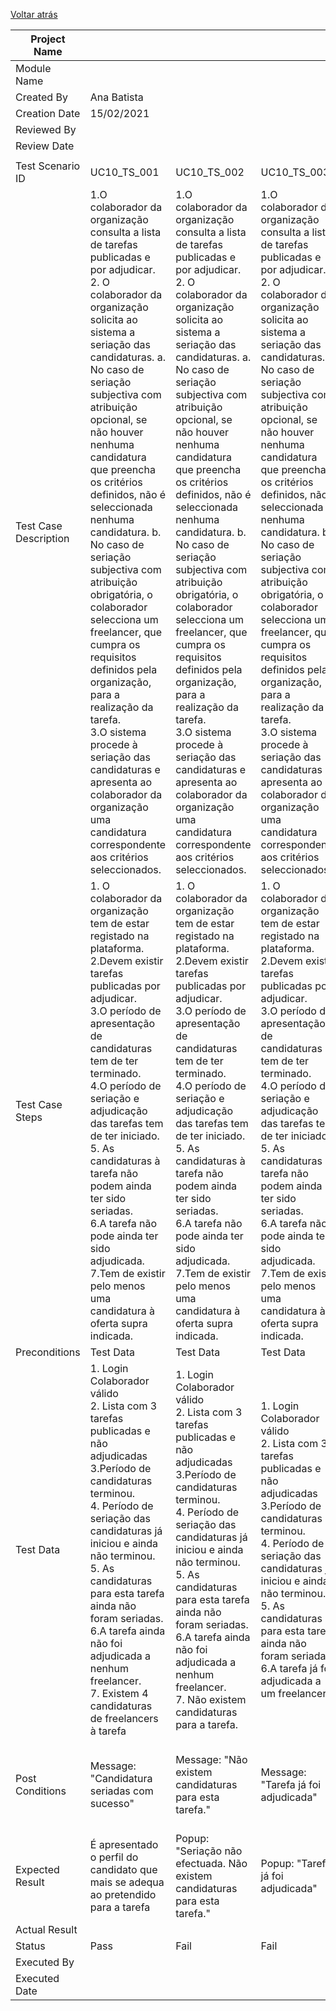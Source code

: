 [Voltar atrás](UC10_Seriação_(Não_Automática)_de_Candidaturas.md)

| Project Name          |                                                                                                                                                                                                                                                                                                                                                                                                                                                                                                                                                                                                                                                                                                        |                                                                                                                                                                                                                                                                                                                                                                                                                                                                                                                                                                                                                                                                                                        |                                                                                                                                                                                                                                                                                                                                                                                                                                                                                                                                                                                                                                                                                                        |                                                                                                                                                                                                                                                                                                                                                                                                                                                                                                                                                                                                                                                                                                        |                                                                                                                                                                                                                                                                                                                                                                                                                                                                                                                                                                                                                                                                                                        |                                                                                                                                                                                                                                                                                                                                                                                                                                                                                                                                                                                                                                                                                                        |                                                                                                                                                                                                                                                                                                                                                                                                                                                                                                                                                                                                                                                                                                        |                                                                                                                                                                                                                                                                                                                                                                                                                                                                                                                                                                                                                                                                                                        |                                                                                                                                                                                                                                                                                                                                                                                                                                                                                                                                                                                                                                                                                                        |                                                                                                                                                                                                                                                                                                                                                                                                                                                                                                                                                                                                                                                                                                        |
| --------------------- | ------------------------------------------------------------------------------------------------------------------------------------------------------------------------------------------------------------------------------------------------------------------------------------------------------------------------------------------------------------------------------------------------------------------------------------------------------------------------------------------------------------------------------------------------------------------------------------------------------------------------------------------------------------------------------------------------------ | ------------------------------------------------------------------------------------------------------------------------------------------------------------------------------------------------------------------------------------------------------------------------------------------------------------------------------------------------------------------------------------------------------------------------------------------------------------------------------------------------------------------------------------------------------------------------------------------------------------------------------------------------------------------------------------------------------ | ------------------------------------------------------------------------------------------------------------------------------------------------------------------------------------------------------------------------------------------------------------------------------------------------------------------------------------------------------------------------------------------------------------------------------------------------------------------------------------------------------------------------------------------------------------------------------------------------------------------------------------------------------------------------------------------------------ | ------------------------------------------------------------------------------------------------------------------------------------------------------------------------------------------------------------------------------------------------------------------------------------------------------------------------------------------------------------------------------------------------------------------------------------------------------------------------------------------------------------------------------------------------------------------------------------------------------------------------------------------------------------------------------------------------------ | ------------------------------------------------------------------------------------------------------------------------------------------------------------------------------------------------------------------------------------------------------------------------------------------------------------------------------------------------------------------------------------------------------------------------------------------------------------------------------------------------------------------------------------------------------------------------------------------------------------------------------------------------------------------------------------------------------ | ------------------------------------------------------------------------------------------------------------------------------------------------------------------------------------------------------------------------------------------------------------------------------------------------------------------------------------------------------------------------------------------------------------------------------------------------------------------------------------------------------------------------------------------------------------------------------------------------------------------------------------------------------------------------------------------------------ | ------------------------------------------------------------------------------------------------------------------------------------------------------------------------------------------------------------------------------------------------------------------------------------------------------------------------------------------------------------------------------------------------------------------------------------------------------------------------------------------------------------------------------------------------------------------------------------------------------------------------------------------------------------------------------------------------------ | ------------------------------------------------------------------------------------------------------------------------------------------------------------------------------------------------------------------------------------------------------------------------------------------------------------------------------------------------------------------------------------------------------------------------------------------------------------------------------------------------------------------------------------------------------------------------------------------------------------------------------------------------------------------------------------------------------ | ------------------------------------------------------------------------------------------------------------------------------------------------------------------------------------------------------------------------------------------------------------------------------------------------------------------------------------------------------------------------------------------------------------------------------------------------------------------------------------------------------------------------------------------------------------------------------------------------------------------------------------------------------------------------------------------------------ | ------------------------------------------------------------------------------------------------------------------------------------------------------------------------------------------------------------------------------------------------------------------------------------------------------------------------------------------------------------------------------------------------------------------------------------------------------------------------------------------------------------------------------------------------------------------------------------------------------------------------------------------------------------------------------------------------------ |
| Module Name           |                                                                                                                                                                                                                                                                                                                                                                                                                                                                                                                                                                                                                                                                                                        |                                                                                                                                                                                                                                                                                                                                                                                                                                                                                                                                                                                                                                                                                                        |                                                                                                                                                                                                                                                                                                                                                                                                                                                                                                                                                                                                                                                                                                        |                                                                                                                                                                                                                                                                                                                                                                                                                                                                                                                                                                                                                                                                                                        |                                                                                                                                                                                                                                                                                                                                                                                                                                                                                                                                                                                                                                                                                                        |                                                                                                                                                                                                                                                                                                                                                                                                                                                                                                                                                                                                                                                                                                        |                                                                                                                                                                                                                                                                                                                                                                                                                                                                                                                                                                                                                                                                                                        |                                                                                                                                                                                                                                                                                                                                                                                                                                                                                                                                                                                                                                                                                                        |                                                                                                                                                                                                                                                                                                                                                                                                                                                                                                                                                                                                                                                                                                        |                                                                                                                                                                                                                                                                                                                                                                                                                                                                                                                                                                                                                                                                                                        |
| Created By            | Ana Batista                                                                                                                                                                                                                                                                                                                                                                                                                                                                                                                                                                                                                                                                                            |                                                                                                                                                                                                                                                                                                                                                                                                                                                                                                                                                                                                                                                                                                        |                                                                                                                                                                                                                                                                                                                                                                                                                                                                                                                                                                                                                                                                                                        |                                                                                                                                                                                                                                                                                                                                                                                                                                                                                                                                                                                                                                                                                                        |                                                                                                                                                                                                                                                                                                                                                                                                                                                                                                                                                                                                                                                                                                        |                                                                                                                                                                                                                                                                                                                                                                                                                                                                                                                                                                                                                                                                                                        |                                                                                                                                                                                                                                                                                                                                                                                                                                                                                                                                                                                                                                                                                                        |                                                                                                                                                                                                                                                                                                                                                                                                                                                                                                                                                                                                                                                                                                        |                                                                                                                                                                                                                                                                                                                                                                                                                                                                                                                                                                                                                                                                                                        |                                                                                                                                                                                                                                                                                                                                                                                                                                                                                                                                                                                                                                                                                                        |
| Creation Date         | 15/02/2021                                                                                                                                                                                                                                                                                                                                                                                                                                                                                                                                                                                                                                                                                             |                                                                                                                                                                                                                                                                                                                                                                                                                                                                                                                                                                                                                                                                                                        |                                                                                                                                                                                                                                                                                                                                                                                                                                                                                                                                                                                                                                                                                                        |                                                                                                                                                                                                                                                                                                                                                                                                                                                                                                                                                                                                                                                                                                        |                                                                                                                                                                                                                                                                                                                                                                                                                                                                                                                                                                                                                                                                                                        |                                                                                                                                                                                                                                                                                                                                                                                                                                                                                                                                                                                                                                                                                                        |                                                                                                                                                                                                                                                                                                                                                                                                                                                                                                                                                                                                                                                                                                        |                                                                                                                                                                                                                                                                                                                                                                                                                                                                                                                                                                                                                                                                                                        |                                                                                                                                                                                                                                                                                                                                                                                                                                                                                                                                                                                                                                                                                                        |                                                                                                                                                                                                                                                                                                                                                                                                                                                                                                                                                                                                                                                                                                        |
| Reviewed By           |                                                                                                                                                                                                                                                                                                                                                                                                                                                                                                                                                                                                                                                                                                        |                                                                                                                                                                                                                                                                                                                                                                                                                                                                                                                                                                                                                                                                                                        |                                                                                                                                                                                                                                                                                                                                                                                                                                                                                                                                                                                                                                                                                                        |                                                                                                                                                                                                                                                                                                                                                                                                                                                                                                                                                                                                                                                                                                        |                                                                                                                                                                                                                                                                                                                                                                                                                                                                                                                                                                                                                                                                                                        |                                                                                                                                                                                                                                                                                                                                                                                                                                                                                                                                                                                                                                                                                                        |                                                                                                                                                                                                                                                                                                                                                                                                                                                                                                                                                                                                                                                                                                        |                                                                                                                                                                                                                                                                                                                                                                                                                                                                                                                                                                                                                                                                                                        |                                                                                                                                                                                                                                                                                                                                                                                                                                                                                                                                                                                                                                                                                                        |                                                                                                                                                                                                                                                                                                                                                                                                                                                                                                                                                                                                                                                                                                        |
| Review Date           |                                                                                                                                                                                                                                                                                                                                                                                                                                                                                                                                                                                                                                                                                                        |                                                                                                                                                                                                                                                                                                                                                                                                                                                                                                                                                                                                                                                                                                        |                                                                                                                                                                                                                                                                                                                                                                                                                                                                                                                                                                                                                                                                                                        |                                                                                                                                                                                                                                                                                                                                                                                                                                                                                                                                                                                                                                                                                                        |                                                                                                                                                                                                                                                                                                                                                                                                                                                                                                                                                                                                                                                                                                        |                                                                                                                                                                                                                                                                                                                                                                                                                                                                                                                                                                                                                                                                                                        |                                                                                                                                                                                                                                                                                                                                                                                                                                                                                                                                                                                                                                                                                                        |                                                                                                                                                                                                                                                                                                                                                                                                                                                                                                                                                                                                                                                                                                        |                                                                                                                                                                                                                                                                                                                                                                                                                                                                                                                                                                                                                                                                                                        |                                                                                                                                                                                                                                                                                                                                                                                                                                                                                                                                                                                                                                                                                                        |
|                       |                                                                                                                                                                                                                                                                                                                                                                                                                                                                                                                                                                                                                                                                                                        |                                                                                                                                                                                                                                                                                                                                                                                                                                                                                                                                                                                                                                                                                                        |                                                                                                                                                                                                                                                                                                                                                                                                                                                                                                                                                                                                                                                                                                        |                                                                                                                                                                                                                                                                                                                                                                                                                                                                                                                                                                                                                                                                                                        |                                                                                                                                                                                                                                                                                                                                                                                                                                                                                                                                                                                                                                                                                                        |                                                                                                                                                                                                                                                                                                                                                                                                                                                                                                                                                                                                                                                                                                        |                                                                                                                                                                                                                                                                                                                                                                                                                                                                                                                                                                                                                                                                                                        |                                                                                                                                                                                                                                                                                                                                                                                                                                                                                                                                                                                                                                                                                                        |                                                                                                                                                                                                                                                                                                                                                                                                                                                                                                                                                                                                                                                                                                        |                                                                                                                                                                                                                                                                                                                                                                                                                                                                                                                                                                                                                                                                                                        |
| Test Scenario ID      | UC10\_TS\_001                                                                                                                                                                                                                                                                                                                                                                                                                                                                                                                                                                                                                                                                                          | UC10\_TS\_002                                                                                                                                                                                                                                                                                                                                                                                                                                                                                                                                                                                                                                                                                          | UC10\_TS\_003                                                                                                                                                                                                                                                                                                                                                                                                                                                                                                                                                                                                                                                                                          | UC10\_TS\_004                                                                                                                                                                                                                                                                                                                                                                                                                                                                                                                                                                                                                                                                                          | UC10\_TS\_005                                                                                                                                                                                                                                                                                                                                                                                                                                                                                                                                                                                                                                                                                          | UC10\_TS\_006                                                                                                                                                                                                                                                                                                                                                                                                                                                                                                                                                                                                                                                                                          | UC10\_TS\_007                                                                                                                                                                                                                                                                                                                                                                                                                                                                                                                                                                                                                                                                                          | UC10\_TS\_008                                                                                                                                                                                                                                                                                                                                                                                                                                                                                                                                                                                                                                                                                          | UC10\_TS\_009                                                                                                                                                                                                                                                                                                                                                                                                                                                                                                                                                                                                                                                                                          | UC10\_TS\_010                                                                                                                                                                                                                                                                                                                                                                                                                                                                                                                                                                                                                                                                                          |
| Test Case Description | 1.O colaborador da organização consulta a lista de tarefas publicadas e por adjudicar.<br>2\. O colaborador da organização solicita ao sistema a seriação das candidaturas. a. No caso de seriação subjectiva com atribuição opcional, se não houver nenhuma candidatura que preencha os critérios definidos, não é seleccionada nenhuma candidatura. b. No caso de seriação subjectiva com atribuição obrigatória, o colaborador selecciona um freelancer, que cumpra os requisitos definidos pela organização, para a realização da tarefa.<br>3.O sistema procede à seriação das candidaturas e apresenta ao colaborador da organização uma candidatura correspondente aos critérios seleccionados. | 1.O colaborador da organização consulta a lista de tarefas publicadas e por adjudicar.<br>2\. O colaborador da organização solicita ao sistema a seriação das candidaturas. a. No caso de seriação subjectiva com atribuição opcional, se não houver nenhuma candidatura que preencha os critérios definidos, não é seleccionada nenhuma candidatura. b. No caso de seriação subjectiva com atribuição obrigatória, o colaborador selecciona um freelancer, que cumpra os requisitos definidos pela organização, para a realização da tarefa.<br>3.O sistema procede à seriação das candidaturas e apresenta ao colaborador da organização uma candidatura correspondente aos critérios seleccionados. | 1.O colaborador da organização consulta a lista de tarefas publicadas e por adjudicar.<br>2\. O colaborador da organização solicita ao sistema a seriação das candidaturas. a. No caso de seriação subjectiva com atribuição opcional, se não houver nenhuma candidatura que preencha os critérios definidos, não é seleccionada nenhuma candidatura. b. No caso de seriação subjectiva com atribuição obrigatória, o colaborador selecciona um freelancer, que cumpra os requisitos definidos pela organização, para a realização da tarefa.<br>3.O sistema procede à seriação das candidaturas e apresenta ao colaborador da organização uma candidatura correspondente aos critérios seleccionados. | 1.O colaborador da organização consulta a lista de tarefas publicadas e por adjudicar.<br>2\. O colaborador da organização solicita ao sistema a seriação das candidaturas. a. No caso de seriação subjectiva com atribuição opcional, se não houver nenhuma candidatura que preencha os critérios definidos, não é seleccionada nenhuma candidatura. b. No caso de seriação subjectiva com atribuição obrigatória, o colaborador selecciona um freelancer, que cumpra os requisitos definidos pela organização, para a realização da tarefa.<br>3.O sistema procede à seriação das candidaturas e apresenta ao colaborador da organização uma candidatura correspondente aos critérios seleccionados. | 1.O colaborador da organização consulta a lista de tarefas publicadas e por adjudicar.<br>2\. O colaborador da organização solicita ao sistema a seriação das candidaturas. a. No caso de seriação subjectiva com atribuição opcional, se não houver nenhuma candidatura que preencha os critérios definidos, não é seleccionada nenhuma candidatura. b. No caso de seriação subjectiva com atribuição obrigatória, o colaborador selecciona um freelancer, que cumpra os requisitos definidos pela organização, para a realização da tarefa.<br>3.O sistema procede à seriação das candidaturas e apresenta ao colaborador da organização uma candidatura correspondente aos critérios seleccionados. | 1.O colaborador da organização consulta a lista de tarefas publicadas e por adjudicar.<br>2\. O colaborador da organização solicita ao sistema a seriação das candidaturas. a. No caso de seriação subjectiva com atribuição opcional, se não houver nenhuma candidatura que preencha os critérios definidos, não é seleccionada nenhuma candidatura. b. No caso de seriação subjectiva com atribuição obrigatória, o colaborador selecciona um freelancer, que cumpra os requisitos definidos pela organização, para a realização da tarefa.<br>3.O sistema procede à seriação das candidaturas e apresenta ao colaborador da organização uma candidatura correspondente aos critérios seleccionados. | 1.O colaborador da organização consulta a lista de tarefas publicadas e por adjudicar.<br>2\. O colaborador da organização solicita ao sistema a seriação das candidaturas. a. No caso de seriação subjectiva com atribuição opcional, se não houver nenhuma candidatura que preencha os critérios definidos, não é seleccionada nenhuma candidatura. b. No caso de seriação subjectiva com atribuição obrigatória, o colaborador selecciona um freelancer, que cumpra os requisitos definidos pela organização, para a realização da tarefa.<br>3.O sistema procede à seriação das candidaturas e apresenta ao colaborador da organização uma candidatura correspondente aos critérios seleccionados. | 1.O colaborador da organização consulta a lista de tarefas publicadas e por adjudicar.<br>2\. O colaborador da organização solicita ao sistema a seriação das candidaturas. a. No caso de seriação subjectiva com atribuição opcional, se não houver nenhuma candidatura que preencha os critérios definidos, não é seleccionada nenhuma candidatura. b. No caso de seriação subjectiva com atribuição obrigatória, o colaborador selecciona um freelancer, que cumpra os requisitos definidos pela organização, para a realização da tarefa.<br>3.O sistema procede à seriação das candidaturas e apresenta ao colaborador da organização uma candidatura correspondente aos critérios seleccionados. | 1.O colaborador da organização consulta a lista de tarefas publicadas e por adjudicar.<br>2\. O colaborador da organização solicita ao sistema a seriação das candidaturas. a. No caso de seriação subjectiva com atribuição opcional, se não houver nenhuma candidatura que preencha os critérios definidos, não é seleccionada nenhuma candidatura. b. No caso de seriação subjectiva com atribuição obrigatória, o colaborador selecciona um freelancer, que cumpra os requisitos definidos pela organização, para a realização da tarefa.<br>3.O sistema procede à seriação das candidaturas e apresenta ao colaborador da organização uma candidatura correspondente aos critérios seleccionados. | 1.O colaborador da organização consulta a lista de tarefas publicadas e por adjudicar.<br>2\. O colaborador da organização solicita ao sistema a seriação das candidaturas. a. No caso de seriação subjectiva com atribuição opcional, se não houver nenhuma candidatura que preencha os critérios definidos, não é seleccionada nenhuma candidatura. b. No caso de seriação subjectiva com atribuição obrigatória, o colaborador selecciona um freelancer, que cumpra os requisitos definidos pela organização, para a realização da tarefa.<br>3.O sistema procede à seriação das candidaturas e apresenta ao colaborador da organização uma candidatura correspondente aos critérios seleccionados. |
| Test Case Steps       | 1\. O colaborador da organização tem de estar registado na plataforma.<br>2.Devem existir tarefas publicadas por adjudicar.<br>3.O período de apresentação de candidaturas tem de ter terminado.<br>4.O período de seriação e adjudicação das tarefas tem de ter iniciado.<br>5\. As candidaturas à tarefa não podem ainda ter sido seriadas.<br>6.A tarefa não pode ainda ter sido adjudicada.<br>7.Tem de existir pelo menos uma candidatura à oferta supra indicada.<br>                                                                                                                                                                                                                            | 1\. O colaborador da organização tem de estar registado na plataforma.<br>2.Devem existir tarefas publicadas por adjudicar.<br>3.O período de apresentação de candidaturas tem de ter terminado.<br>4.O período de seriação e adjudicação das tarefas tem de ter iniciado.<br>5\. As candidaturas à tarefa não podem ainda ter sido seriadas.<br>6.A tarefa não pode ainda ter sido adjudicada.<br>7.Tem de existir pelo menos uma candidatura à oferta supra indicada.<br>                                                                                                                                                                                                                            | 1\. O colaborador da organização tem de estar registado na plataforma.<br>2.Devem existir tarefas publicadas por adjudicar.<br>3.O período de apresentação de candidaturas tem de ter terminado.<br>4.O período de seriação e adjudicação das tarefas tem de ter iniciado.<br>5\. As candidaturas à tarefa não podem ainda ter sido seriadas.<br>6.A tarefa não pode ainda ter sido adjudicada.<br>7.Tem de existir pelo menos uma candidatura à oferta supra indicada.<br>                                                                                                                                                                                                                            | 1\. O colaborador da organização tem de estar registado na plataforma.<br>2.Devem existir tarefas publicadas por adjudicar.<br>3.O período de apresentação de candidaturas tem de ter terminado.<br>4.O período de seriação e adjudicação das tarefas tem de ter iniciado.<br>5\. As candidaturas à tarefa não podem ainda ter sido seriadas.<br>6.A tarefa não pode ainda ter sido adjudicada.<br>7.Tem de existir pelo menos uma candidatura à oferta supra indicada.<br>                                                                                                                                                                                                                            | 1\. O colaborador da organização tem de estar registado na plataforma.<br>2.Devem existir tarefas publicadas por adjudicar.<br>3.O período de apresentação de candidaturas tem de ter terminado.<br>4.O período de seriação e adjudicação das tarefas tem de ter iniciado.<br>5\. As candidaturas à tarefa não podem ainda ter sido seriadas.<br>6.A tarefa não pode ainda ter sido adjudicada.<br>7.Tem de existir pelo menos uma candidatura à oferta supra indicada.<br>                                                                                                                                                                                                                            | 1\. O colaborador da organização tem de estar registado na plataforma.<br>2.Devem existir tarefas publicadas por adjudicar.<br>3.O período de apresentação de candidaturas tem de ter terminado.<br>4.O período de seriação e adjudicação das tarefas tem de ter iniciado.<br>5\. As candidaturas à tarefa não podem ainda ter sido seriadas.<br>6.A tarefa não pode ainda ter sido adjudicada.<br>7.Tem de existir pelo menos uma candidatura à oferta supra indicada.<br>                                                                                                                                                                                                                            | 1\. O colaborador da organização tem de estar registado na plataforma.<br>2.Devem existir tarefas publicadas por adjudicar.<br>3.O período de apresentação de candidaturas tem de ter terminado.<br>4.O período de seriação e adjudicação das tarefas tem de ter iniciado.<br>5\. As candidaturas à tarefa não podem ainda ter sido seriadas.<br>6.A tarefa não pode ainda ter sido adjudicada.<br>7.Tem de existir pelo menos uma candidatura à oferta supra indicada.<br>                                                                                                                                                                                                                            | 1\. O colaborador da organização tem de estar registado na plataforma.<br>2.Devem existir tarefas publicadas por adjudicar.<br>3.O período de apresentação de candidaturas tem de ter terminado.<br>4.O período de seriação e adjudicação das tarefas tem de ter iniciado.<br>5\. As candidaturas à tarefa não podem ainda ter sido seriadas.<br>6.A tarefa não pode ainda ter sido adjudicada.<br>7.Tem de existir pelo menos uma candidatura à oferta supra indicada.<br>                                                                                                                                                                                                                            | 1\. O colaborador da organização tem de estar registado na plataforma.<br>2.Devem existir tarefas publicadas por adjudicar.<br>3.O período de apresentação de candidaturas tem de ter terminado.<br>4.O período de seriação e adjudicação das tarefas tem de ter iniciado.<br>5\. As candidaturas à tarefa não podem ainda ter sido seriadas.<br>6.A tarefa não pode ainda ter sido adjudicada.<br>7.Tem de existir pelo menos uma candidatura à oferta supra indicada.<br>                                                                                                                                                                                                                            | 1\. O colaborador da organização tem de estar registado na plataforma.<br>2.Devem existir tarefas publicadas por adjudicar.<br>3.O período de apresentação de candidaturas tem de ter terminado.<br>4.O período de seriação e adjudicação das tarefas tem de ter iniciado.<br>5\. As candidaturas à tarefa não podem ainda ter sido seriadas.<br>6.A tarefa não pode ainda ter sido adjudicada.<br>7.Tem de existir pelo menos uma candidatura à oferta supra indicada.<br>                                                                                                                                                                                                                            |
| Preconditions         | Test Data                                                                                                                                                                                                                                                                                                                                                                                                                                                                                                                                                                                                                                                                                              | Test Data                                                                                                                                                                                                                                                                                                                                                                                                                                                                                                                                                                                                                                                                                              | Test Data                                                                                                                                                                                                                                                                                                                                                                                                                                                                                                                                                                                                                                                                                              | Test Data                                                                                                                                                                                                                                                                                                                                                                                                                                                                                                                                                                                                                                                                                              | Test Data                                                                                                                                                                                                                                                                                                                                                                                                                                                                                                                                                                                                                                                                                              | Test Data                                                                                                                                                                                                                                                                                                                                                                                                                                                                                                                                                                                                                                                                                              | Test Data                                                                                                                                                                                                                                                                                                                                                                                                                                                                                                                                                                                                                                                                                              | Test Data                                                                                                                                                                                                                                                                                                                                                                                                                                                                                                                                                                                                                                                                                              | Test Data                                                                                                                                                                                                                                                                                                                                                                                                                                                                                                                                                                                                                                                                                              | Test Data                                                                                                                                                                                                                                                                                                                                                                                                                                                                                                                                                                                                                                                                                              |
| Test Data             | 1\. Login Colaborador válido<br>2\. Lista com 3 tarefas publicadas e não adjudicadas<br>3.Período de candidaturas terminou.<br>4\. Período de seriação das candidaturas já iniciou e ainda não terminou.<br>5\. As candidaturas para esta tarefa ainda não foram seriadas.<br>6.A tarefa ainda não foi adjudicada a nenhum freelancer.<br>7\. Existem 4 candidaturas de freelancers à tarefa                                                                                                                                                                                                                                                                                                           | 1\. Login Colaborador válido<br>2\. Lista com 3 tarefas publicadas e não adjudicadas<br>3.Período de candidaturas terminou.<br>4\. Período de seriação das candidaturas já iniciou e ainda não terminou.<br>5\. As candidaturas para esta tarefa ainda não foram seriadas.<br>6.A tarefa ainda não foi adjudicada a nenhum freelancer.<br>7\. Não existem candidaturas para a tarefa.                                                                                                                                                                                                                                                                                                                  | 1\. Login Colaborador válido<br>2\. Lista com 3 tarefas publicadas e não adjudicadas<br>3.Período de candidaturas terminou.<br>4\. Período de seriação das candidaturas já iniciou e ainda não terminou.<br>5\. As candidaturas para esta tarefa ainda não foram seriadas.<br>6.A tarefa já foi adjudicada a um freelancer.                                                                                                                                                                                                                                                                                                                                                                            | 1\. Login Colaborador válido<br>2\. Lista com 3 tarefas publicadas e não adjudicadas<br>3.Período de candidaturas terminou.<br>4\. Período de seriação das candidaturas já iniciou e ainda não terminou.<br>5\. As candidaturas para esta tarefa já foram seriadas.<br><br>                                                                                                                                                                                                                                                                                                                                                                                                                            | 1\. Login Colaborador válido<br>2\. Lista com 3 tarefas publicadas e não adjudicadas<br>3.Período de candidaturas terminou.<br>4\. Período de seriação das candidaturas já iniciou e já terminou.<br>                                                                                                                                                                                                                                                                                                                                                                                                                                                                                                  | 1\. Login Colaborador válido<br>2\. Lista com 3 tarefas publicadas e não adjudicadas<br>3.Período de candidaturas terminou.<br>4\. Período de seriação das candidaturas ainda não iniciou.<br>                                                                                                                                                                                                                                                                                                                                                                                                                                                                                                         | 1\. Login Colaborador válido<br>2\. Lista com 3 tarefas publicadas e não adjudicadas<br>3.Período de candidaturas ainda não terminou.<br><br>                                                                                                                                                                                                                                                                                                                                                                                                                                                                                                                                                          | 1\. Login Colaborador válido<br>2\. Lista com 0 tarefas publicadas e não adjudicadas<br><br><br>                                                                                                                                                                                                                                                                                                                                                                                                                                                                                                                                                                                                       | 1\. Login Colaborador inválido:<br>    1.1. Email válido;<br>    1.2. Password inválida                                                                                                                                                                                                                                                                                                                                                                                                                                                                                                                                                                                                                | 1\. Login Colaborador inválido:<br>    1.1. Email inválido;                                                                                                                                                                                                                                                                                                                                                                                                                                                                                                                                                                                                                                            |
| Post Conditions       | Message: "Candidatura seriadas com sucesso"                                                                                                                                                                                                                                                                                                                                                                                                                                                                                                                                                                                                                                                            | Message: "Não existem candidaturas para esta tarefa."                                                                                                                                                                                                                                                                                                                                                                                                                                                                                                                                                                                                                                                  | Message: "Tarefa já foi adjudicada"                                                                                                                                                                                                                                                                                                                                                                                                                                                                                                                                                                                                                                                                    | Message: "Candidaturas já seriadas"                                                                                                                                                                                                                                                                                                                                                                                                                                                                                                                                                                                                                                                                    | Message: "Período de seriação de candidaturas para esta tarefa já terminou"                                                                                                                                                                                                                                                                                                                                                                                                                                                                                                                                                                                                                            | Message: "Período de seriação de candidaturas para esta tarefa ainda não iniciou"                                                                                                                                                                                                                                                                                                                                                                                                                                                                                                                                                                                                                      | Message: "Período de candidaturas para esta tarefa ainda não terminou"                                                                                                                                                                                                                                                                                                                                                                                                                                                                                                                                                                                                                                 | Message: "Não existem tarefas publicadas que ainda não tenham sido adjudicadas!"                                                                                                                                                                                                                                                                                                                                                                                                                                                                                                                                                                                                                       | Message: "Password inválida"                                                                                                                                                                                                                                                                                                                                                                                                                                                                                                                                                                                                                                                                           | Message: "Utilizador não registado no sistema"                                                                                                                                                                                                                                                                                                                                                                                                                                                                                                                                                                                                                                                         |
| Expected Result       | É apresentado o perfil do candidato que mais se adequa ao pretendido para a tarefa                                                                                                                                                                                                                                                                                                                                                                                                                                                                                                                                                                                                                     | Popup: "Seriação não efectuada. Não existem candidaturas para esta tarefa."                                                                                                                                                                                                                                                                                                                                                                                                                                                                                                                                                                                                                            | Popup: "Tarefa já foi adjudicada"                                                                                                                                                                                                                                                                                                                                                                                                                                                                                                                                                                                                                                                                      | Popup: "As candidaturas já foram seriadas"                                                                                                                                                                                                                                                                                                                                                                                                                                                                                                                                                                                                                                                             | Popup: "Período de seriação de candidaturas para esta tarefa já terminou"                                                                                                                                                                                                                                                                                                                                                                                                                                                                                                                                                                                                                              | Popup: "Período de seriação de candidaturas para esta tarefa ainda não iniciou"                                                                                                                                                                                                                                                                                                                                                                                                                                                                                                                                                                                                                        | Popup: "Período de candidaturas para esta tarefa ainda não terminou"                                                                                                                                                                                                                                                                                                                                                                                                                                                                                                                                                                                                                                   | Popup: "Não existem tarefas publicadas que ainda não tenham sido adjudicadas!"                                                                                                                                                                                                                                                                                                                                                                                                                                                                                                                                                                                                                         | Popup:"Password inválida. Introduza a password correcta!"                                                                                                                                                                                                                                                                                                                                                                                                                                                                                                                                                                                                                                              | Popup: "Utilizador não registado no sistema"                                                                                                                                                                                                                                                                                                                                                                                                                                                                                                                                                                                                                                                           |
| Actual Result         |                                                                                                                                                                                                                                                                                                                                                                                                                                                                                                                                                                                                                                                                                                        |                                                                                                                                                                                                                                                                                                                                                                                                                                                                                                                                                                                                                                                                                                        |                                                                                                                                                                                                                                                                                                                                                                                                                                                                                                                                                                                                                                                                                                        |                                                                                                                                                                                                                                                                                                                                                                                                                                                                                                                                                                                                                                                                                                        |                                                                                                                                                                                                                                                                                                                                                                                                                                                                                                                                                                                                                                                                                                        |                                                                                                                                                                                                                                                                                                                                                                                                                                                                                                                                                                                                                                                                                                        |                                                                                                                                                                                                                                                                                                                                                                                                                                                                                                                                                                                                                                                                                                        |                                                                                                                                                                                                                                                                                                                                                                                                                                                                                                                                                                                                                                                                                                        |                                                                                                                                                                                                                                                                                                                                                                                                                                                                                                                                                                                                                                                                                                        |                                                                                                                                                                                                                                                                                                                                                                                                                                                                                                                                                                                                                                                                                                        |
| Status                | Pass                                                                                                                                                                                                                                                                                                                                                                                                                                                                                                                                                                                                                                                                                                   | Fail                                                                                                                                                                                                                                                                                                                                                                                                                                                                                                                                                                                                                                                                                                   | Fail                                                                                                                                                                                                                                                                                                                                                                                                                                                                                                                                                                                                                                                                                                   | Fail                                                                                                                                                                                                                                                                                                                                                                                                                                                                                                                                                                                                                                                                                                   | Fail                                                                                                                                                                                                                                                                                                                                                                                                                                                                                                                                                                                                                                                                                                   | Fail                                                                                                                                                                                                                                                                                                                                                                                                                                                                                                                                                                                                                                                                                                   | Fail                                                                                                                                                                                                                                                                                                                                                                                                                                                                                                                                                                                                                                                                                                   | Fail                                                                                                                                                                                                                                                                                                                                                                                                                                                                                                                                                                                                                                                                                                   | Fail                                                                                                                                                                                                                                                                                                                                                                                                                                                                                                                                                                                                                                                                                                   |                                                                                                                                                                                                                                                                                                                                                                                                                                                                                                                                                                                                                                                                                                        |
| Executed By           |                                                                                                                                                                                                                                                                                                                                                                                                                                                                                                                                                                                                                                                                                                        |                                                                                                                                                                                                                                                                                                                                                                                                                                                                                                                                                                                                                                                                                                        |                                                                                                                                                                                                                                                                                                                                                                                                                                                                                                                                                                                                                                                                                                        |                                                                                                                                                                                                                                                                                                                                                                                                                                                                                                                                                                                                                                                                                                        |                                                                                                                                                                                                                                                                                                                                                                                                                                                                                                                                                                                                                                                                                                        |                                                                                                                                                                                                                                                                                                                                                                                                                                                                                                                                                                                                                                                                                                        |                                                                                                                                                                                                                                                                                                                                                                                                                                                                                                                                                                                                                                                                                                        |                                                                                                                                                                                                                                                                                                                                                                                                                                                                                                                                                                                                                                                                                                        |                                                                                                                                                                                                                                                                                                                                                                                                                                                                                                                                                                                                                                                                                                        |                                                                                                                                                                                                                                                                                                                                                                                                                                                                                                                                                                                                                                                                                                        |
| Executed Date         |                                                                                                                                                                                                                                                                                                                                                                                                                                                                                                                                                                                                                                                                                                        |                                                                                                                                                                                                                                                                                                                                                                                                                                                                                                                                                                                                                                                                                                        |                                                                                                                                                                                                                                                                                                                                                                                                                                                                                                                                                                                                                                                                                                        |                                                                                                                                                                                                                                                                                                                                                                                                                                                                                                                                                                                                                                                                                                        |                                                                                                                                                                                                                                                                                                                                                                                                                                                                                                                                                                                                                                                                                                        |                                                                                                                                                                                                                                                                                                                                                                                                                                                                                                                                                                                                                                                                                                        |                                                                                                                                                                                                                                                                                                                                                                                                                                                                                                                                                                                                                                                                                                        |                                                                                                                                                                                                                                                                                                                                                                                                                                                                                                                                                                                                                                                                                                        |                                                                                                                                                                                                                                                                                                                                                                                                                                                                                                                                                                                                                                                                                                        |                                                                                                                                                                                                                                                                                                                                                                                                                                                                                                                                                                                                                                                                                                        |